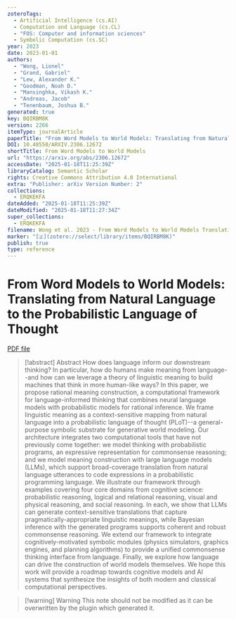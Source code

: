 ```yaml
---
zoteroTags:
  - Artificial Intelligence (cs.AI)
  - Computation and Language (cs.CL)
  - "FOS: Computer and information sciences"
  - Symbolic Computation (cs.SC)
year: 2023
date: 2023-01-01
authors:
  - "Wong, Lionel"
  - "Grand, Gabriel"
  - "Lew, Alexander K."
  - "Goodman, Noah D."
  - "Mansinghka, Vikash K."
  - "Andreas, Jacob"
  - "Tenenbaum, Joshua B."
generated: true
key: BQIRBM8K
version: 2266
itemType: journalArticle
paperTitle: "From Word Models to World Models: Translating from Natural Language to the Probabilistic Language of Thought"
DOI: 10.48550/ARXIV.2306.12672
shortTitle: From Word Models to World Models
url: "https://arxiv.org/abs/2306.12672"
accessDate: "2025-01-18T11:25:39Z"
libraryCatalog: Semantic Scholar
rights: Creative Commons Attribution 4.0 International
extra: "Publisher: arXiv Version Number: 2"
collections:
  - ERQKEKFA
dateAdded: "2025-01-18T11:25:39Z"
dateModified: "2025-01-18T11:27:34Z"
super_collections:
  - ERQKEKFA
filename: Wong et al. 2023 - From Word Models to World Models Translating from Natural Language to the Probabilistic Language of Thought.pdf
marker: "[🇿](zotero://select/library/items/BQIRBM8K)"
publish: true
type: reference
---
```

# From Word Models to World Models: Translating from Natural Language to the Probabilistic Language of Thought

[PDF file](/Papers/PDFs/Wong%20et%20al.%202023%20-%20From%20Word%20Models%20to%20World%20Models%20Translating%20from%20Natural%20Language%20to%20the%20Probabilistic%20Language%20of%20Thought.pdf)

> [!abstract] Abstract
> How does language inform our downstream thinking? In particular, how do humans make meaning from language--and how can we leverage a theory of linguistic meaning to build machines that think in more human-like ways? In this paper, we propose rational meaning construction, a computational framework for language-informed thinking that combines neural language models with probabilistic models for rational inference. We frame linguistic meaning as a context-sensitive mapping from natural language into a probabilistic language of thought (PLoT)--a general-purpose symbolic substrate for generative world modeling. Our architecture integrates two computational tools that have not previously come together: we model thinking with probabilistic programs, an expressive representation for commonsense reasoning; and we model meaning construction with large language models (LLMs), which support broad-coverage translation from natural language utterances to code expressions in a probabilistic programming language. We illustrate our framework through examples covering four core domains from cognitive science: probabilistic reasoning, logical and relational reasoning, visual and physical reasoning, and social reasoning. In each, we show that LLMs can generate context-sensitive translations that capture pragmatically-appropriate linguistic meanings, while Bayesian inference with the generated programs supports coherent and robust commonsense reasoning. We extend our framework to integrate cognitively-motivated symbolic modules (physics simulators, graphics engines, and planning algorithms) to provide a unified commonsense thinking interface from language. Finally, we explore how language can drive the construction of world models themselves. We hope this work will provide a roadmap towards cognitive models and AI systems that synthesize the insights of both modern and classical computational perspectives.

>[!warning] Warning
> This note should not be modified as it can be overwritten by the plugin which generated it.

